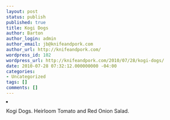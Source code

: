 ```yaml
---
layout: post
status: publish
published: true
title: Kogi Dogs
author: Barton
author_login: admin
author_email: jb@knifeandpork.com
author_url: http://knifeandpork.com/
wordpress_id: 102
wordpress_url: http://knifeandpork.com/2010/07/28/kogi-dogs/
date: 2010-07-28 07:32:12.000000000 -04:00
categories:
- Uncategorized
tags: []
comments: []
---
```

<p><a href="http://www.flickr.com/photos/phy5ics/4837454435/" title="photo sharing"><img src="http://farm5.static.flickr.com/4088/4837454435_dcdf44d858.jpg" style="border: solid 2px #000000;" alt="" /></a>
</p>
<p>
Kogi Dogs. Heirloom Tomato and Red Onion Salad.
</p>

